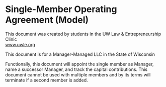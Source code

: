 # Single-Member Operating Agreement (Model)
<p>
This document was created by students in the UW Law & Entrepreneurship Clinic</br>
<a href="https://www.uwle.org/">www.uwle.org</a></p>
<p>This document is for a Manager-Managed LLC in the State of Wisconsin</p>
<p>Functionally, this document will appoint the single member as Manager, name a successor Manager, and track the capital contributions. This document cannot be used with multiple members and by its terms will terminate if a second member is added.</p>
